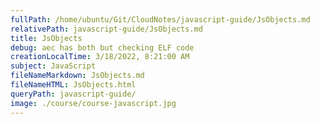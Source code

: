 ```yaml
---
fullPath: /home/ubuntu/Git/CloudNotes/javascript-guide/JsObjects.md
relativePath: javascript-guide/JsObjects.md
title: JsObjects
debug: aec has both but checking ELF code
creationLocalTime: 3/18/2022, 8:21:00 AM
subject: JavaScript
fileNameMarkdown: JsObjects.md
fileNameHTML: JsObjects.html
queryPath: javascript-guide/
image: ./course/course-javascript.jpg
---
```


<!-- toc -->
<!-- tocstop -->


